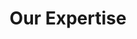 ---
layout: internal/our_expertise
title: Our Expertise
permalink: /our-expertise/
hero: /img/content/hero-expertise-large.jpg
---